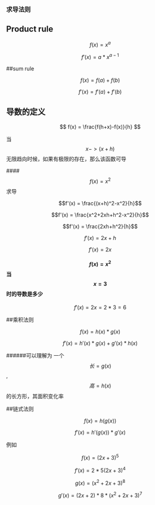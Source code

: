 ### 求导法则

## Product rule

$$f(x)=x^a$$

$$f'(x)=a*x^{a-1}$$

##sum rule

$$f(x) = f(a)+f(b)$$

$$f'(x) = f'(a) + f'(b)$$

## 导数的定义

$$ f(x) =  \frac{f(h+x)-f(x)}{h}  $$

当$$x->(x+h)$$无限趋向时候，如果有极限的存在，那么该函数可导

####$$f(x) = x^2$$求导

$$f'(x) = \frac{(x+h)^2-x^2}{h}$$ 

$$f'(x) = \frac{x^2+2xh+h^2-x^2}{h}$$

$$f'(x) = \frac{2xh+h^2}{h}$$

$$f'(x) = {2x+h}$$

$$f'(x) = {2x}$$

#### $$f(x)=x^2$$当$$x=3$$时的导数是多少

$$f'(x) = 2x= 2*3 = 6$$ 

##乘积法则

$$f(x)= h(x)*g(x)$$

$$f'(x) = h'(x)*g(x)+g'(x)*h(x)$$

######可以理解为 一个$$长 = g(x)$$ ,$$高 = h(x)$$ 的长方形，其面积变化率

##链式法则

$$f(x) = h(g(x))$$

$$f'(x)=h'(g(x))*g'(x)$$

例如

$$f(x)=(2x+3)^5$$

$$f'(x)=2*5(2x+3)^4$$



$$g(x)=(x^2+2x+3)^8$$

$$g'(x)=(2x+2)*8*(x^2+2x+3)^7$$

